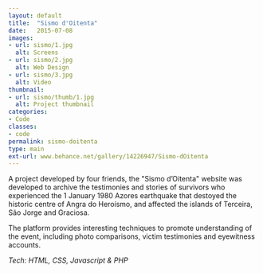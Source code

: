 ```yaml
---
layout: default
title:  "Sismo d'Oitenta"
date:   2015-07-08
images: 
- url: sismo/1.jpg
  alt: Screens
- url: sismo/2.jpg
  alt: Web Design
- url: sismo/3.jpg
  alt: Video
thumbnail:
- url: sismo/thumb/1.jpg
  alt: Project thumbnail
categories:
- Code
classes:
- code
permalink: sismo-doitenta
type: main
ext-url: www.behance.net/gallery/14226947/Sismo-dOitenta
---
```

A project developed by four friends, the "Sismo d’Oitenta" website was developed to archive the testimonies and stories of survivors who experienced the 1 January 1980 Azores earthquake that destoyed the historic centre of Angra do Heroísmo, and affected the islands of Terceira, São Jorge and Graciosa. 

The platform provides interesting techniques to promote understanding of the event, including photo comparisons, victim testimonies and eyewitness accounts.

*Tech: HTML, CSS, Javascript & PHP*
